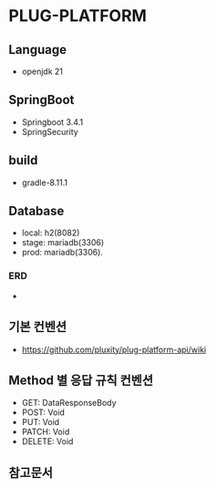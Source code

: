 # PLUG-PLATFORM

## Language

- openjdk 21

## SpringBoot

- Springboot 3.4.1
- SpringSecurity

## build

- gradle-8.11.1

## Database

- local: h2(8082)
- stage: mariadb(3306)
- prod: mariadb(3306).

### ERD
- 

## 기본 컨벤션
- https://github.com/pluxity/plug-platform-api/wiki

## Method 별 응답 규칙 컨벤션
- GET: DataResponseBody<T>
- POST: Void 
- PUT: Void
- PATCH: Void
- DELETE: Void

## 참고문서


